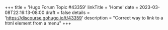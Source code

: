 +++
title = 'Hugo Forum Topic #43359'
linkTitle = 'Home'
date = 2023-03-08T22:16:13-08:00
draft = false
details = 'https://discourse.gohugo.io/t/43359'
description = "Correct way to link to a html element from a menu"
+++

